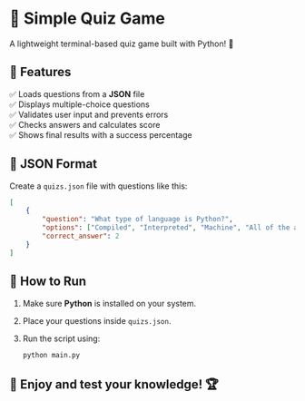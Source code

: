 # 🧠 Simple Quiz Game  

A lightweight terminal-based quiz game built with Python! 🚀  

## 📌 Features  
✅ Loads questions from a **JSON** file  
✅ Displays multiple-choice questions  
✅ Validates user input and prevents errors  
✅ Checks answers and calculates score  
✅ Shows final results with a success percentage  

## 📂 JSON Format  
Create a `quizs.json` file with questions like this:  

```json
[
    {
        "question": "What type of language is Python?",
        "options": ["Compiled", "Interpreted", "Machine", "All of the above"],
        "correct_answer": 2
    }
]
```

## 🚀 How to Run  
1. Make sure **Python** is installed on your system.  
2. Place your questions inside `quizs.json`.  
3. Run the script using:  

   ```bash
   python main.py
   ```

## 🎯 Enjoy and test your knowledge! 🏆  
